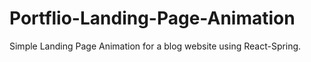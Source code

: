 # Portflio-Landing-Page-Animation

Simple Landing Page Animation for a blog website using React-Spring.
